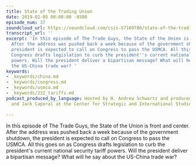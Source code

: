 ```yaml
---
title: State of the Trading Union
date: 2019-02-05 00:00:00 -0500
episode_num: 37
soundcloud_url: https://soundcloud.com/csis-57169780/state-of-the-trading-union
transcript_url: ''
excerpt: 'In this episode of The Trade Guys, the State of the Union is front and center.
  After the address was pushed back a week because of the government shutdown, the
  president is expected to call on Congress to pass the USMCA. All this goes on as
  Congress drafts legislation to curb the president''s current national security tariff
  powers. Will the president deliver a bipartisan message? What will he say about
  the US-China trade war? '
keywords:
- _keywords/china.md
- _keywords/congress.md
- _keywords/usmca.md
- _keywords/232_tariffs.md
podcast_produced_by_language: Hosted by H. Andrew Schwartz and produced by Yumi Araki
  and Jack Caporal at the Center for Strategic and International Studies in Washington.

---
```

In this episode of The Trade Guys, the State of the Union is front and center. After the address was pushed back a week because of the government shutdown, the president is expected to call on Congress to pass the USMCA. All this goes on as Congress drafts legislation to curb the president's current national security tariff powers. Will the president deliver a bipartisan message? What will he say about the US-China trade war? 